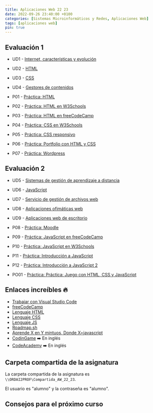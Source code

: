 ```yaml
---
title: Aplicaciones Web 22 23
date: 2022-09-26 23:40:00 +0100
categories: [Sistemas Microinformáticos y Redes, Aplicaciones Web]
tags: [aplicaciones web]
pin: true
---
```


## Evaluación 1

- UD1 - [Internet, características y evolución](/posts/internet-caracteristicas-evolucion/)
- UD2 - [HTML](/posts/html/)
- UD3 - [CSS](/posts/css/)
- UD4 - [Gestores de contenidos](/posts/gestores-contenido/)

- P01 - [Práctica: HTML](/posts/practica-html/)
- P02 - [Práctica: HTML en W3Schools](/posts/practica-html-w3schools/)
- P03 - [Práctica: HTML en freeCodeCamp](/posts/practica-html-freeCodeCamp/)
- P04 - [Práctica: CSS en W3Schools](/posts/practica-css-w3schools/)
- P05 - [Práctica: CSS responsivo](/posts/practica-css-responsivo/)
- P06 - [Práctica: Portfolio con HTML y CSS](/posts/practica-portfolio-html-css)
- P07 - [Práctica: Wordpress](/posts/practica-wordpress)

## Evaluación 2

- UD5 - [Sistemas de gestión de aprendizaje a distancia](/posts/sistemas-gestion-aprendizaje-distancia)
- UD6 - [JavaScript](/posts/javascript/)
- UD7 - [Servicio de gestión de archivos web](/posts/servicios-gestion-archivos-web)
- UD8 - [Aplicaciones ofimáticas web](/posts/aplicaciones-ofimaticas-web)
- UD9 - [Aplicaciones web de escritorio](/posts/aplicaciones-web-escritorio)

- P08 - [Práctica: Moodle](/posts/practica-moodle/)
- P09 - [Práctica: JavaScript en freeCodeCamp](/posts/practica-javascript-freeCodeCamp)
- P10 - [Práctica: JavaScript en W3Schools](/posts/practica-javascript-w3schools)
- P11 - [Práctica: Introducción a JavaScript](/posts/practica-introduccion-javascript)
- P12 - [Práctica: Introducción a JavaScript 2](/posts/practica-introduccion-javascript-2)

- PO01 - [Práctica: Práctica: Juego con HTML, CSS y JavaScript](/posts/practica-juego-html-css-javascript)

## Enlaces increíbles 🔥

- [Trabajar con Visual Studio Code](/posts/trabajar-visual-studio-code)
- [freeCodeCamp](https://www.freecodecamp.org/)
- [Lenguaje HTML](https://lenguajehtml.com/)
- [Lenguaje CSS](https://lenguajecss.com/)
- [Lenguaje JS](https://lenguajejs.com/)
- [Roadmap.sh](https://roadmap.sh/frontend)
- [Aprende X en Y mintuos, Donde X=javascript](https://learnxinyminutes.com/docs/es-es/javascript-es/)
- [CodinGame](https://www.codingame.com/start) ➡️ En inglés
- [CodeAcademy](https://www.codecademy.com/catalog/language/javascript) ➡️ En inglés

## Carpeta compartida de la asignatura

La carpeta compartida de la asignatura es `\\ORDAI2PROF\Compartida_AW_22_23`.

El usuario es "alumno" y la contraseña es "alumno".

## Consejos para el próximo curso

